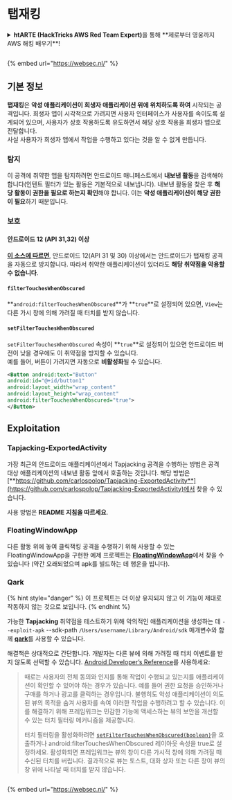 # 탭재킹

<details>

<summary><strong>htARTE (HackTricks AWS Red Team Expert)</strong>을 통해 **제로부터 영웅까지 AWS 해킹 배우기**!</summary>

HackTricks를 지원하는 다른 방법:

* **회사가 HackTricks에 광고되길 원하거나 PDF로 HackTricks를 다운로드**하고 싶다면 [**구독 요금제**](https://github.com/sponsors/carlospolop)를 확인하세요!
* [**공식 PEASS & HackTricks 스왜그**](https://peass.creator-spring.com)를 구매하세요
* [**The PEASS Family**](https://opensea.io/collection/the-peass-family)를 발견하세요, 당사의 독점 [**NFTs**](https://opensea.io/collection/the-peass-family) 컬렉션
* **💬 [Discord 그룹](https://discord.gg/hRep4RUj7f)** 또는 [텔레그램 그룹](https://t.me/peass)에 **가입**하거나 **트위터** 🐦 [**@carlospolopm**](https://twitter.com/hacktricks_live)을 **팔로우**하세요.
* **해킹 트릭을 공유하려면** [**HackTricks**](https://github.com/carlospolop/hacktricks) 및 [**HackTricks Cloud**](https://github.com/carlospolop/hacktricks-cloud) github 저장소에 PR을 제출하세요.

</details>

<figure><img src="/.gitbook/assets/WebSec_1500x400_10fps_21sn_lightoptimized_v2.gif" alt=""><figcaption></figcaption></figure>

{% embed url="https://websec.nl/" %}

## **기본 정보**

**탭재킹**은 **악성 애플리케이션이 희생자 애플리케이션 위에 위치하도록 하여** 시작되는 공격입니다. 희생자 앱이 시각적으로 가려지면 사용자 인터페이스가 사용자를 속이도록 설계되어 있으며, 사용자가 상호 작용하도록 유도하면서 해당 상호 작용을 희생자 앱으로 전달합니다.\
사실 사용자가 희생자 앱에서 작업을 수행하고 있다는 것을 알 수 없게 만듭니다.

### 탐지

이 공격에 취약한 앱을 탐지하려면 안드로이드 매니페스트에서 **내보낸 활동**을 검색해야 합니다(인텐트 필터가 있는 활동은 기본적으로 내보냅니다). 내보낸 활동을 찾은 후 **해당 활동이 권한을 필요로 하는지 확인**해야 합니다. 이는 **악성 애플리케이션이 해당 권한이 필요**하기 때문입니다.

### 보호

#### 안드로이드 12 (API 31,32) 이상

[**이 소스에 따르면**](https://www.geeksforgeeks.org/tapjacking-in-android/), 안드로이드 12(API 31 및 30) 이상에서는 안드로이드가 탭재킹 공격을 자동으로 방지합니다. 따라서 취약한 애플리케이션이 있더라도 **해당 취약점을 악용할 수 없습니다**.

#### `filterTouchesWhenObscured`

**`android:filterTouchesWhenObscured`**가 **`true`**로 설정되어 있으면, `View`는 다른 가시 창에 의해 가려질 때 터치를 받지 않습니다.

#### **`setFilterTouchesWhenObscured`**

`setFilterTouchesWhenObscured` 속성이 **`true`**로 설정되어 있으면 안드로이드 버전이 낮을 경우에도 이 취약점을 방지할 수 있습니다.\
예를 들어, 버튼이 가려지면 자동으로 **비활성화**될 수 있습니다.
```xml
<Button android:text="Button"
android:id="@+id/button1"
android:layout_width="wrap_content"
android:layout_height="wrap_content"
android:filterTouchesWhenObscured="true">
</Button>
```
## Exploitation

### Tapjacking-ExportedActivity

가장 최근의 안드로이드 애플리케이션에서 Tapjacking 공격을 수행하는 방법은 공격 대상 애플리케이션의 내보낸 활동 앞에서 호출하는 것입니다. 해당 방법은 [**https://github.com/carlospolop/Tapjacking-ExportedActivity**](https://github.com/carlospolop/Tapjacking-ExportedActivity)에서 찾을 수 있습니다.

사용 방법은 **README 지침을 따르세요**.

### FloatingWindowApp

다른 활동 위에 놓여 클릭잭킹 공격을 수행하기 위해 사용할 수 있는 FloatingWindowApp을 구현한 예제 프로젝트는 [**FloatingWindowApp**](https://github.com/aminography/FloatingWindowApp)에서 찾을 수 있습니다 (약간 오래되었으며 apk를 빌드하는 데 행운을 빕니다).

### Qark

{% hint style="danger" %}
이 프로젝트는 더 이상 유지되지 않고 이 기능이 제대로 작동하지 않는 것으로 보입니다.
{% endhint %}

가능한 **Tapjacking** 취약점을 테스트하기 위해 악의적인 애플리케이션을 생성하는 데 `--exploit-apk` --sdk-path `/Users/username/Library/Android/sdk` 매개변수와 함께 [**qark**](https://github.com/linkedin/qark)를 사용할 수 있습니다.

해결책은 상대적으로 간단합니다. 개발자는 다른 뷰에 의해 가려질 때 터치 이벤트를 받지 않도록 선택할 수 있습니다. [Android Developer’s Reference](https://developer.android.com/reference/android/view/View#security)를 사용하세요:

> 때로는 사용자의 전체 동의와 인지를 통해 작업이 수행되고 있는지를 애플리케이션이 확인할 수 있어야 하는 경우가 있습니다. 예를 들어 권한 요청을 승인하거나 구매를 하거나 광고를 클릭하는 경우입니다. 불행히도 악성 애플리케이션이 의도된 뷰의 목적을 숨겨 사용자를 속여 이러한 작업을 수행하려고 할 수 있습니다. 이를 해결하기 위해 프레임워크는 민감한 기능에 액세스하는 뷰의 보안을 개선할 수 있는 터치 필터링 메커니즘을 제공합니다.
>
> 터치 필터링을 활성화하려면 [`setFilterTouchesWhenObscured(boolean)`](https://developer.android.com/reference/android/view/View#setFilterTouchesWhenObscured%28boolean%29)을 호출하거나 android:filterTouchesWhenObscured 레이아웃 속성을 true로 설정하세요. 활성화되면 프레임워크는 뷰의 창이 다른 가시적 창에 의해 가려질 때 수신된 터치를 버립니다. 결과적으로 뷰는 토스트, 대화 상자 또는 다른 창이 뷰의 창 위에 나타날 때 터치를 받지 않습니다.

<figure><img src="/.gitbook/assets/WebSec_1500x400_10fps_21sn_lightoptimized_v2.gif" alt=""><figcaption></figcaption></figure>

{% embed url="https://websec.nl/" %}
